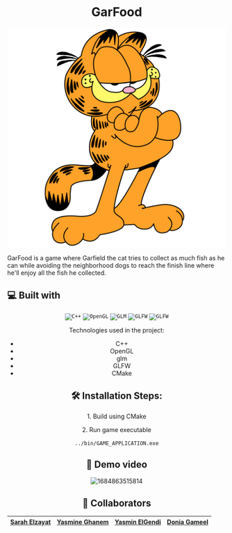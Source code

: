 <h1 align="center" id="title">GarFood</h1>

![1684862856024](image/readme/1684862856024.png)

<p id="description">GarFood is a game where Garfield the cat tries to collect as much fish as he can while avoiding the neighborhood dogs to reach the finish line where he'll enjoy all the fish he collected.</p>

<h2>💻 Built with</h2>

<div align="center">
	<code><img height="50" src="https://upload.wikimedia.org/wikipedia/commons/thumb/1/18/ISO_C%2B%2B_Logo.svg/1822px-ISO_C%2B%2B_Logo.svg.png" alt="C++" title="C++"/></code>
	<code><img height="50" src="https://upload.wikimedia.org/wikipedia/commons/thumb/e/e9/Opengl-logo.svg/2560px-Opengl-logo.svg.png" alt="OpenGL" title="OpenGL"/></code>
	<code><img height="50" src="https://upload.wikimedia.org/wikipedia/commons/5/5b/GLM_logo.png" alt="GLM" title="GLM"/></code>
	<code><img height="50" src="https://www.saashub.com/images/app/service_logos/38/b48cc85cebb2/large.png?1553244024" alt="GLFW" title="GLFW"/></code>
<code><img height="50" src="https://upload.wikimedia.org/wikipedia/commons/9/96/CMake-logo-triangle-high-res.png" alt="GLFW" title="GLFW"/></code>

Technologies used in the project:

* C++
* OpenGL
* glm
* GLFW
* CMake

<h2>🛠️ Installation Steps:</h2>

<p>1. Build using CMake</p>

<p>2. Run game executable</p>

```
../bin/GAME_APPLICATION.exe
```

<h2> 🎥 Demo video </h2>

![1684863515814](image/readme/1684863515814.png)

<h2> 👥 Collaborators </h2>

| [Sarah Elzayat](https://github.com/SarahElzayat) | **[Yasmine Ghanem](https://github.com/yasmineghanem)** | **[Yasmin ElGendi](https://github.com/YasminElgendi)** | **[Donia Gameel](https://github.com/DoniaGameel)** |
| --------------------------------------------- | --------------------------------------------------------- | --------------------------------------------------------- | ----------------------------------------------------- |
